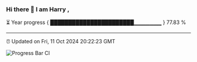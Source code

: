### Hi there 👋 I am Harry , 

⏳ Year progress { ███████████████████████▁▁▁▁▁▁▁ } 77.83 %

---

⏰ Updated on Fri, 11 Oct 2024 20:22:23 GMT

![Progress Bar CI](https://github.com/duykhang68/duykhang68/workflows/Progress%20Bar%20CI/badge.svg)
